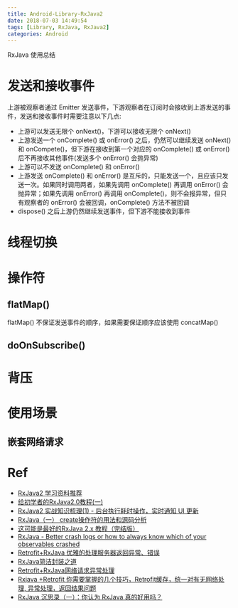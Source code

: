 ```yaml
---
title: Android-Library-RxJava2
date: 2018-07-03 14:49:54
tags: [Library, RxJava, RxJava2]
categories: Android
---
```


RxJava 使用总结

<!-- more -->

# 发送和接收事件

上游被观察者通过 Emitter 发送事件，下游观察者在订阅时会接收到上游发送的事件，发送和接收事件时需要注意以下几点:

- 上游可以发送无限个 onNext()，下游可以接收无限个 onNext()
- 上游发送一个 onComplete() 或 onError() 之后，仍然可以继续发送 onNext() 和 onCompete()，但下游在接收到第一个对应的 onComplete() 或 onError() 后不再接收其他事件(发送多个 onError() 会抛异常)
- 上游可以不发送 onComplete() 和 onError()
- 上游发送 onComplete() 和 onError() 是互斥的，只能发送一个，且应该只发送一次。如果同时调用两者，如果先调用 onComplete() 再调用 onError() 会抛异常；如果先调用 onError() 再调用 onComplete()，则不会报异常，但只有观察者的 onError() 会被回调，onComplete() 方法不被回调
- dispose() 之后上游仍然继续发送事件，但下游不能接收到事件

# 线程切换

# 操作符

## flatMap()

flatMap() 不保证发送事件的顺序，如果需要保证顺序应该使用 concatMap()

## doOnSubscribe()

# 背压

# 使用场景

## 嵌套网络请求

# Ref

- [RxJava2 学习资料推荐](https://mp.weixin.qq.com/s?__biz=MzAxMTI4MTkwNQ==&mid=2650823932&idx=1&sn=198b18f2f9359e2eee1ffc8703d31905&chksm=80b78862b7c001741916c681d070ca3c1a58eef5632ea394797029d0335f312816afecf87e7d&mpshare=1&scene=1&srcid=0703CyPIKTZBIERu921rmlJU#rd)
- [给初学者的RxJava2.0教程(一)](https://www.jianshu.com/p/464fa025229e)
- [RxJava2 实战知识梳理(1) - 后台执行耗时操作，实时通知 UI 更新](https://www.jianshu.com/p/c935d0860186)
- [RxJava（一） create操作符的用法和源码分析](https://blog.csdn.net/johnny901114/article/details/51524470)
- [这可能是最好的RxJava 2.x 教程（完结版）](https://www.jianshu.com/p/0cd258eecf60)
- [RxJava - Better crash logs or how to always know which of your observables crashed](https://rongi.github.io/kotlin-blog/rxjava/2017/09/25/breadcrumbs-rxjava-error-handling.html)
- [Retrofit+RxJava 优雅的处理服务器返回异常、错误](https://blog.csdn.net/jdsjlzx/article/details/51882661)
- [RxJava简洁封装之道](https://www.jianshu.com/p/f3f0eccbcd6f)
- [Retrofit+RxJava网络请求异常处理](https://www.jianshu.com/p/9c3f0af1180d)
- [Rxjava +Retrofit 你需要掌握的几个技巧，Retrofit缓存，统一对有无网络处理, 异常处理，返回结果问题](https://www.jianshu.com/p/b1979c25634f)
- [RxJava 沉思录（一）：你认为 RxJava 真的好用吗？](https://juejin.im/post/5b8f536c5188255c352d3528)